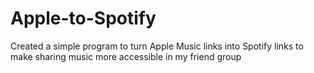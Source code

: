 # Apple-to-Spotify
Created a simple program to turn Apple Music links into Spotify links to make sharing music more accessible in my friend group
